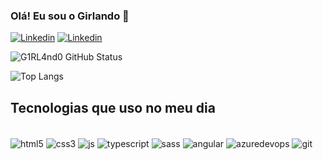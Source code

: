 ### Olá! Eu sou o Girlando 💙

[![Linkedin](https://img.shields.io/badge/LinkedIn-0077B5?style=for-the-badge&logo=linkedin&logoColor=white)](https://www.linkedin.com/in/girlando-junior-5620b7208/)
[![Linkedin](https://img.shields.io/badge/Instagram-E4405F?style=for-the-badge&logo=instagram&logoColor=white)](https://instagram.com/girlando_y18)

![G1RL4nd0 GitHub Status](https://github-readme-stats.vercel.app/api?username=G1RL4nd0&show_icons=true&theme=tokyonight)

![Top Langs](https://github-readme-stats.vercel.app/api/top-langs/?username=anuraghazra&layout=compact)

## Tecnologias que uso no meu dia

<div style="display: inline_block"><br/>
  <img align="center" alt=html5 src="https://img.shields.io/badge/HTML5-E34F26?style=for-the-badge&logo=html5&logoColor=white"/>
  <img align="center" alt=css3 src="https://img.shields.io/badge/CSS3-1572B6?style=for-the-badge&logo=css3&logoColor=white">
  <img align="center" alt=js src=https://img.shields.io/badge/JavaScript-323330?style=for-the-badge&logo=javascript&logoColor=F7DF1E>
  <img align="center" alt=typescript src=https://img.shields.io/badge/TypeScript-007ACC?style=for-the-badge&logo=typescript&logoColor=white>
  <img align="center" alt=sass src=https://img.shields.io/badge/Sass-CC6699?style=for-the-badge&logo=sass&logoColor=white>
  <img align="center" alt=angular src=https://img.shields.io/badge/Angular-DD0031?style=for-the-badge&logo=angular&logoColor=white>
  <img align="center" alt=azuredevops src="https://img.shields.io/badge/Azure_DevOps-0078D7?style=for-the-badge&logo=azure-devops&logoColor=white">
  <img align="center" alt="git" src="https://img.shields.io/badge/GIT-E44C30?style=for-the-badge&logo=git&logoColor=white">
</div>
